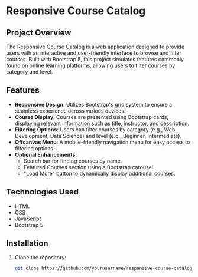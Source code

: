# Responsive Course Catalog

## Project Overview

The Responsive Course Catalog is a web application designed to provide users with an interactive and user-friendly interface to browse and filter courses. Built with Bootstrap 5, this project simulates features commonly found on online learning platforms, allowing users to filter courses by category and level.

## Features

- **Responsive Design**: Utilizes Bootstrap's grid system to ensure a seamless experience across various devices.
- **Course Display**: Courses are presented using Bootstrap cards, displaying relevant information such as title, instructor, and description.
- **Filtering Options**: Users can filter courses by category (e.g., Web Development, Data Science) and level (e.g., Beginner, Intermediate).
- **Offcanvas Menu**: A mobile-friendly navigation menu for easy access to filtering options.
- **Optional Enhancements**:
  - Search bar for finding courses by name.
  - Featured Courses section using a Bootstrap carousel.
  - "Load More" button to dynamically display additional courses.

## Technologies Used

- HTML
- CSS
- JavaScript
- Bootstrap 5

## Installation

1. Clone the repository:

   ```bash
   git clone https://github.com/yourusername/responsive-course-catalog.git
